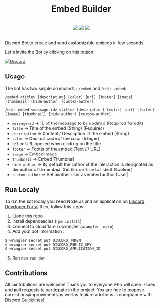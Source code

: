 <h1 align="center">Embed Builder</h1>
<p align=center>
<br/>
<a href="https://discord.com/api/oauth2/authorize?client_id=1093105357800357908&permissions=326417574976&scope=bot%20applications.commands"><img src="https://img.shields.io/badge/Discord-%235865F2.svg?style=for-the-badge&logo=discord&logoColor=white" /></a>
<img src="https://img.shields.io/badge/Cloudflare-F38020?style=for-the-badge&logo=Cloudflare&logoColor=white" />
<img src="https://img.shields.io/badge/node.js-6DA55F?style=for-the-badge&logo=node.js&logoColor=white" />
</p>

</br>
Discord Bot to create and send customizable embeds in few seconds.

Let's invite the Bot by clicking on this button:

[![Discord](https://img.shields.io/badge/Discord-%235865F2.svg?style=for-the-badge&logo=discord&logoColor=white)](https://discord.com/api/oauth2/authorize?client_id=1093105357800357908&permissions=326417574976&scope=bot%20applications.commands)

## Usage

The bot has two simple commands : `/embed` and `/edit-embed`:

```
/embed <title> [description] [color] [url] [footer] [image] [thumbnail] [hide-author] [custom-author]

/edit-embed <message-id> <title> [description] [color] [url] [footer] [image] [thumbnail] [hide-author] [custom-author]
```

- `message-id` => ID of the message to be updated (Required for edit)
- `title` => Title of the embed (String) (Required)
- `description` => Content / Description of the embed (String)
- `color` => Decimal code of the color (Integer)
- `url` => URL opened when clicking on the title
- `footer` => Footer of the embed (Text /// URL)
- `image` => Embed Image
- `thumbnail` => Embed Thumbnail
- `hide-author` => By default the author of the interaction is designated as the author of the embed. Set this on `True` to hide it (Boolean)
- `custom-author` => Set another user as embed author (User)

## Run Localy

To run the bot localy you need Node.Js and an application on [Discord Developer Portal](https://discord.com/developers/applications/) then, follow this steps :

1. Clone this repo
2. Install dependencies (`npm install`)
3. Connect to cloudflare in wrangler (`wrangler login`)
4. Add your bot information :

```
$ wrangler secret put DISCORD_TOKEN
$ wrangler secret put DISCORD_PUBLIC_KEY
$ wrangler secret put DISCORD_APPLICATION_ID
```

5. Run `npm run dev`

## Contributions

All contributions are welcome! Thank you to everyone who will open issues and pull requests to participate in the project. You are free to propose corrections/improvements as well as feature additions in compliance with [Discord Guidelines](https://discord.com/guidelines)!

